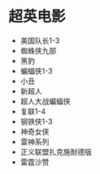 #  超英电影

*  美国队长1-3
* 蜘蛛侠九部
* 黑豹
* 蝙蝠侠1-3
* 小丑
* 新超人
* 超人大战蝙蝠侠
* 复联1-4
* 钢铁侠1-3
* 神奇女侠
* 雷神系列
* 正义联盟扎克施耐德版
* 雷霆沙赞